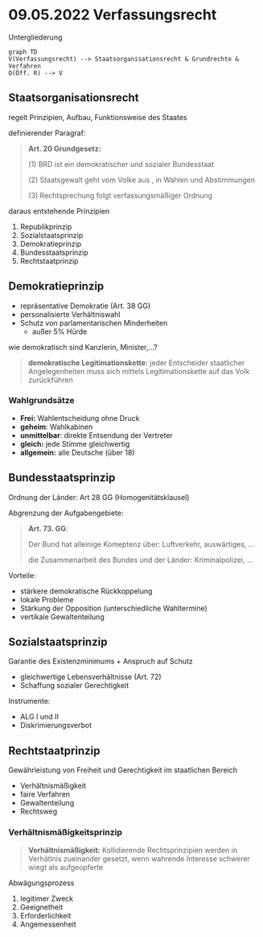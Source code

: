 # 09.05.2022 Verfassungsrecht

Untergliederung

```mermaid
graph TD
V(Verfassungsrecht) --> Staatsorganisationsrecht & Grundrechte & Verfahren
O(Öff. R) --> V
```

## Staatsorganisationsrecht

regelt Prinzipien, Aufbau, Funktionsweise des Staates

definierender Paragraf:

> **Art. 20 Grundgesetz:** 
>
> (1) BRD ist ein demokratischer und sozialer Bundesstaat
>
> (2) Staatsgewalt geht vom Volke aus , in Wahlen und Abstimmungen
>
> (3) Rechtsprechung folgt verfassungsmäßiger Ordnung

daraus entstehende Prinzipien

1. Republikprinzip
2. Sozialstaatsprinzip
3. Demokratieprinzip
4. Bundesstaatsprinzip
5. Rechtstaatprinzip



## Demokratieprinzip

- repräsentative Demokratie (Art. 38 GG)
- personalisierte Verhältniswahl
- Schutz von parlamentarischen Minderheiten
    - außer 5% Hürde

wie demokratisch sind Kanzlerin, Minister,...?

> **demokratische Legitimationskette:** jeder Entscheider staatlicher Angelegenheiten muss sich mittels Legitimationskette auf das Volk zurückführen

### Wahlgrundsätze

- **Frei:** Wahlentscheidung ohne Druck
- **geheim**: Wahlkabinen
- **unmittelbar**: direkte Entsendung der Vertreter
- **gleich:** jede Stimme gleichwertig 
- **allgemein:** alle Deutsche (über 18)



## Bundesstaatsprinzip

Ordnung der Länder: Art 28 GG (Homogenitätsklausel)

Abgrenzung der Aufgabengebiete: 

> **Art. 73. GG**: 
>
> Der Bund hat alleinige Komeptenz über: Luftverkehr, auswärtiges, ...
>
> die Zusammenarbeit des Bundes und der Länder: Kriminalpolizei, ...

Vorteile:

- stärkere demokratische Rückkoppelung
- lokale Probleme
- Stärkung der Opposition (unterschiedliche Wahltermine)
- vertikale Gewaltenteilung



## Sozialstaatsprinzip

Garantie des Existenzminimums + Anspruch auf Schutz

- gleichwertige Lebensverhältnisse (Art. 72)
- Schaffung sozialer Gerechtigkeit

Instrumente:

- ALG I und II
- Diskrimierungsverbot



## Rechtstaatprinzip

Gewährleistung von Freiheit und Gerechtigkeit im staatlichen Bereich

- Verhältnismäßigkeit
- faire Verfahren
- Gewaltenteilung
- Rechtsweg 



###  Verhältnismäßigkeitsprinzip

> **Verhältnismäßigkeit:** Kollidierende Rechtsprinzipien werden in Verhätlnis zueinander gesetzt, wenn wahrende Interesse schwerer wiegt als aufgeopferte

Abwägungsprozess

1. legitimer Zweck
2. Geeignetheit
3. Erforderlichkeit
4. Angemessenheit

